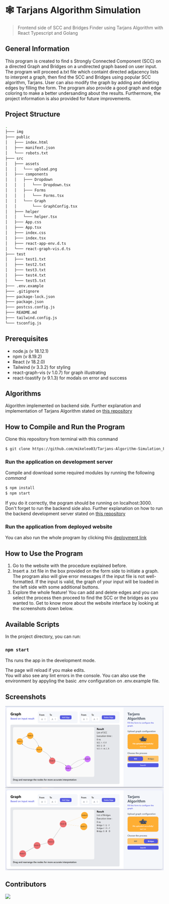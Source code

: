# 🕸 Tarjans Algorithm Simulation
> Frontend side of SCC and Bridges Finder using Tarjans Algorithm with React Typescript and Golang

## General Information
This program is created to find s Strongly Connected Component (SCC) on a directed Graph and Bridges on a undirected graph based on user input. The program will proceed a.txt file which containt directed adjacency lists to interpret a graph, then find the SCC and Bridges using popular SCC algorithm, Tarjans. User can also modify the graph by adding and deleting edges by filling the form. The program also provide a good graph and edge coloring to make a better undersanding about the results. Furthermore, the project information is also provided for future improvements.

## Project Structure
```bash
.
├─── img
├─── public
│   ├─── index.html
│   ├─── manifext.json
│   └─── robots.txt
├─── src
│   ├─── assets
│   │   └─── upload.png
│   ├─── components
│   │   ├─── Dropdown
│   │   │   └─── Dropdown.tsx
│   │   ├─── Forms
│   │   │   └─── Forms.tsx
│   │   └─── Graph
│   │       └─── GraphConfig.tsx
│   ├─── helper
│   │   └─── helper.tsx
│   ├─── App.css
│   ├─── App.tsx
│   ├─── index.css
│   ├─── index.tsx
│   ├─── react-app-env.d.ts
│   └─── react-graph-vis.d.ts
├─── test
│   ├─── test1.txt
│   ├─── test2.txt
│   ├─── test3.txt
│   ├─── test4.txt
│   └─── test5.txt
├─── .env.example
├─── .gitignore
├─── package-lock.json
├─── package.json
├─── postcss.config.js
├─── README.md
├─── tailwind.config.js
└─── tsconfig.js
```

## Prerequisites
- node.js (v 18.12.1)
- npm (v 8.19.2)
- React (v 18.2.0)
- Tailwind (v 3.3.2) for styling
- react-graph-vis (v 1.0.7) for graph illustrating
- react-toastify (v 9.1.3) for modals on error and success

## Algorithms
Algorithm implemented on backend side. Further explanation and implementation of Tarjans Algorithm stated on [this repository](https://github.com/mikeleo03/Tarjans-Algorithm-Simulation_Backend)

## How to Compile and Run the Program
Clone this repository from terminal with this command
``` bash
$ git clone https://github.com/mikeleo03/Tarjans-Algorithm-Simulation_Frontend.git
```
### Run the application on development server
Compile and download some required modules by running the following *command*
``` bash
$ npm install
$ npm start
```
If you do it correctly, the pogram should be running on localhost:3000. Don't forget to run the backend side also. Further explanation on how to run the backend development server stated on [this repository](https://github.com/mikeleo03/Tarjans-Algorithm-Simulation_Backend)

### Run the application from deployed website
You can also run the whole program by clicking this [deployment link](https://tarjans-simulation-frontend.vercel.app)

## How to Use the Program
1. Go to the website with the procedure explained before.
2. Insert a .txt file in the box provided on the form side to initiate a graph. The program also will give error messages if the input file is not well-formatted. If the input is valid, the graph of your input will be loaded in the left side with some additional buttons.
3. Explore the whole feature! You can add and delete edges and you can select the process then proceed to find the SCC or the bridges as you wanted to.
Get to know more about the website interface by looking at the screenshots down below.

## Available Scripts
In the project directory, you can run:

### `npm start`

Ths runs the app in the development mode.

The page will reload if you make edits.<br />
You will also see any lint errors in the console. You can also use the environment by appyling the basic .env configuration on .env.example file.

## Screenshots
![demo1](img/Screenshot1.PNG)
![demo2](img/Screenshot2.PNG)

## Contributors
<a href = "https://github.com/mikeleo03/markdown-editor/graphs/contributors">
  <img src = "https://contrib.rocks/image?repo=mikeleo03/markdown-editor"/>
</a>